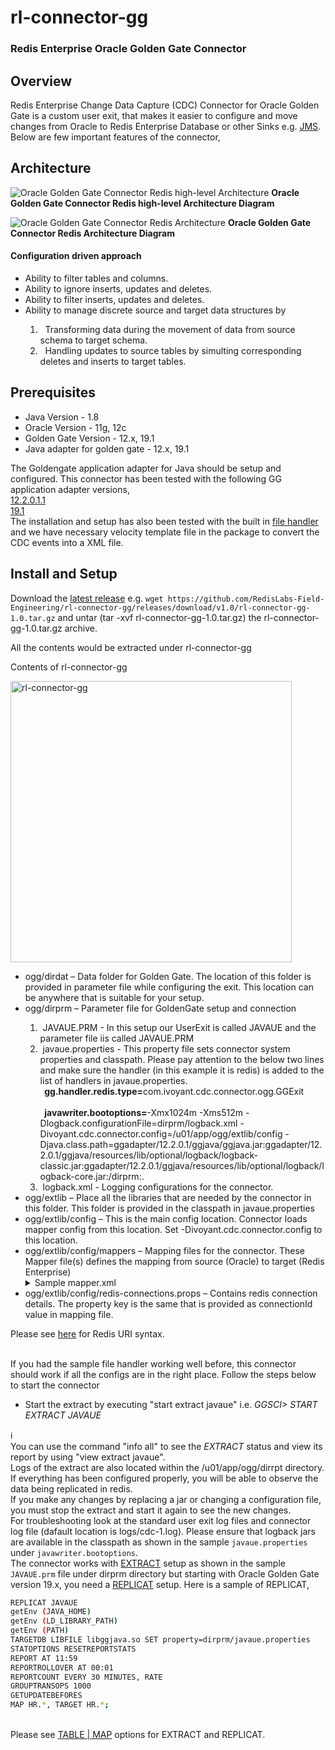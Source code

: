 # rl-connector-gg
### Redis Enterprise Oracle Golden Gate Connector

## Overview
Redis Enterprise Change Data Capture (CDC) Connector for Oracle Golden Gate is a custom user exit, that makes it easier to configure and move changes from Oracle to Redis Enterprise Database or other Sinks e.g. [JMS](https://www.oracle.com/java/technologies/java-message-service.html). Below are few important features of the connector,

## Architecture

![Oracle Golden Gate Connector Redis high-level Architecture](/docs/images/oracle-gg-connector-redis.png)
<b>Oracle Golden Gate Connector Redis high-level Architecture Diagram</b>

<p></p>

![Oracle Golden Gate Connector Redis Architecture](/docs/images/oracle-gg-connector-redis-arch.png)
<b>Oracle Golden Gate Connector Redis Architecture Diagram</b>

#### Configuration driven approach
<ul>
  <li>Ability to filter tables and columns.</li>
  <li>Ability to ignore inserts, updates and deletes.</li>
  <li>Ability to filter inserts, updates and deletes.</li>
  <li>Ability to manage discrete source and target data structures by</li>
  <ol>
  <li>&nbsp;&nbsp;Transforming data during the movement of data from source schema to target schema.</li>
  <li>&nbsp;&nbsp;Handling updates to source tables by simulting corresponding deletes and inserts to target tables.</li>
  </ol>
</ul>

## Prerequisites
<ul>
  <li>Java Version - 1.8</li>
  <li>Oracle Version - 11g, 12c</li>
  <li>Golden Gate Version - 12.x, 19.1</li>
  <li>Java adapter for golden gate - 12.x, 19.1</li>
</ul>

The Goldengate application adapter for Java should be setup and configured. This connector has been tested with the following GG application adapter versions,
<br>
[12.2.0.1.1](https://docs.oracle.com/en/middleware/goldengate/adapter/12.2.0.1.1/index.html)
<br>
[19.1](https://docs.oracle.com/pls/topic/lookup?ctx=en/middleware/goldengate/big-data/19.1/gbdin&id=GADBD-GUID-A6C0DEC9-480F-4782-BD2A-54FEDDE2FDD9)
<br>
The installation and setup has also been tested with the built in [file handler](https://docs.oracle.com/goldengate/gg121211/gg-adapter/GADAD/flatfile_config.htm#GADAD424) and we have necessary velocity template file in the package to convert the CDC events into a XML file.

## Install and Setup
Download the [latest release](https://github.com/RedisLabs-Field-Engineering/rl-connector-gg/releases) e.g. ```wget https://github.com/RedisLabs-Field-Engineering/rl-connector-gg/releases/download/v1.0/rl-connector-gg-1.0.tar.gz``` and untar (tar -xvf rl-connector-gg-1.0.tar.gz) the rl-connector-gg-1.0.tar.gz archive.

All the contents would be extracted under rl-connector-gg

Contents of rl-connector-gg
<p align="left"><img src="https://github.com/RedisLabs-Field-Engineering/RedisCDC/blob/main/docs/images/rl-connector-gg-dir.png" alt="rl-connector-gg" height="450px"></p>

<ul>
  <li>ogg/dirdat – Data folder for Golden Gate. The location of this folder is provided in parameter file while configuring the exit. This location
can be anywhere that is suitable for your setup.</li>
  <li>ogg/dirprm – Parameter file for GoldenGate setup and connection</li>
  <ol>
  <li>&nbsp;JAVAUE.PRM - In this setup our UserExit is called JAVAUE and the parameter file iis called JAVAUE.PRM</li>
  <li>&nbsp;javaue.properties - This property file sets connector system properties and classpath. Please pay attention to the below two lines and make sure the handler (in this example it is redis) is added to the list of handlers in javaue.properties.
    <br><b>&nbsp;&nbsp;gg.handler.redis.type=</b>com.ivoyant.cdc.connector.ogg.GGExit</br>
    <br><b>&nbsp;&nbsp;javawriter.bootoptions=</b>-Xmx1024m -Xms512m -Dlogback.configurationFile=dirprm/logback.xml -Divoyant.cdc.connector.config=/u01/app/ogg/extlib/config -Djava.class.path=ggadapter/12.2.0.1/ggjava/ggjava.jar:ggadapter/12.2.0.1/ggjava/resources/lib/optional/logback/logback-classic.jar:ggadapter/12.2.0.1/ggjava/resources/lib/optional/logback/logback-core.jar:/dirprm:.</br></li>
  <li>&nbsp;logback.xml - Logging configurations for the connector.</li>
  </ol>
  <li>ogg/extlib – Place all the libraries that are needed by the connector in this folder. This folder is provided in the classpath in
javaue.properties</li>
  <li>ogg/extlib/config – This is the main config location. Connector loads mapper config from this location. Set -Divoyant.cdc.connector.config to
this location.</li>
  <li>ogg/extlib/config/mappers – Mapping files for the connector. These Mapper file(s) defines the mapping from source (Oracle) to target
(Redis Enterprise)</li>
<details><summary>Sample mapper.xml</summary>
<p>

#### mapper configuration file.
### Sample mapper.xml under rl-connector-gg/ogg/extlib/config/mappers folder

```xml
<Schema xmlns="http://cdc.connector.ivoyant.com/Mapper/Config" name="ORCLPDB1.HR"> <!-- Schema name e.g. HR. One mapper file per schema and you can have multiple tables in the same mapper file as long as schema is same, otherwise create multiple mapper files e.g. mapper1.xml, mapper2.xml or <table_name>.xml etc. under mappers folder of your config dir.-->
    <Tables>
        <Table name="EMPLOYEES"> <!-- EMPLOYEES table under HR schema -->
            <!-- publishBefore - Global setting, that specifies if before values have to be published for all columns
 *                 - This setting could be overridden at each column level -->
            <Processors>
                <RedisProcessor id="EMPLOYEES" processorID="REDIS_HASH_PROCESSOR" publishChangedColumnsOnly="false" deleteOnKeyUpdate="true" prependTableNameToKey="true">
                    <Mapper>
                        <Column src="EMPLOYEE_ID" target="EmpNumber" type="INT"/> <!-- key column on the source emp table -->
                        <Column src="FIRST_NAME" target="FName"/>
                        <Column src="LAST_NAME" target="LName"/>
                        <Column src="JOB_ID" target="JobId"/>
                        <Column src="HIRE_DATE" target="StartDate"/>
                        <Column src="SALARY" target="Salary" type="DOUBLE"/>
                    </Mapper>
                    <RedisSink connectionId="cluster1" async="true"/>
                </RedisProcessor>
            </Processors>
        </Table>
        <Table name="EMPLOYEES_DATA">
            <Processors>
                <RedisProcessor id="EMPLOYEES_DATA" processorID="REDIS_STRING_PROCESSOR" publishChangedColumnsOnly="false" deleteOnKeyUpdate="true" prependTableNameToKey="false">
                    <Mapper>
                        <Column src="EMPLOYEE_ID" target="EmpNumber" type="INT"/> <!-- key column on the source EMPLOYEES_DATA table -->
                        <Column src="FIRST_NAME" target="FName"/>
                        <Column src="LAST_NAME" target="LName"/>
                        <Column src="JOB_ID" target="JobId"/>
                        <Column src="HIRE_DATE" target="StartDate"/>
                        <Column src="SALARY" target="Salary" type="DOUBLE"/>
                    </Mapper>
                    <RedisSink connectionId="cluster1" async="true">
                        <Formatter>FREEMARKER_FORMATTER</Formatter>
                        <FormatterTemplate>pipe-delimited.ftl</FormatterTemplate>
                    </RedisSink>
                </RedisProcessor>
            </Processors>
        </Table>      
    </Tables>
</Schema>
      
```
If you don't need any transformation of source columns then you can simply use passThrough option and you don't need to explicitly map each source columns to Redis target data structure.
```xml
<Schema xmlns="http://cdc.connector.ivoyant.com/Mapper/Config" name="ORCLPDB1.HR"> <!-- Schema name e.g. HR. One mapper file per schema and you can have multiple tables in the same mapper file as long as schema is same, otherwise create multiple mapper files e.g. mapper1.xml, mapper2.xml or <table_name>.xml etc. under mappers folder of your config dir.-->
    <Tables>
        <Table name="EMPLOYEES"> <!-- EMPLOYEES table under HR schema -->
            <!-- publishBefore - Global setting, that specifies if before values have to be published for all columns
 *                 - This setting could be overridden at each column level -->
            <Processors>
                <RedisProcessor id="EMPLOYEES-Passthrough" processorID="REDIS_HASH_PROCESSOR" passThrough="true" publishChangedColumnsOnly="false" deleteOnKeyUpdate="true" prependTableNameToKey="true">
                    <Mapper>
                        <Column src="EMPLOYEE_ID" target="EmpNumber" type="INT"/> <!-- key column on the source emp table -->
                    </Mapper>
                    <RedisSink connectionId="cluster1" async="true"/>
                </RedisProcessor>
            </Processors>
        </Table>
    </Tables>
</Schema>
```

</p>
</details>
  <li>ogg/extlib/config/redis-connections.props – Contains redis connection details. The property key is the same that is provided as connectionId value in mapping file.</li>
</ul>

Please see [here](https://github.com/lettuce-io/lettuce-core/wiki/Redis-URI-and-connection-details#uri-syntax) for Redis URI syntax.

<br>
If you had the sample file handler working well before, this connector should work if all the configs are in the right place. Follow the steps below to start the connector
  <ul>
    <li>Start the extract by executing "start extract javaue" i.e. <i>GGSCI> START EXTRACT JAVAUE</i></li>
  </ul>
  
:information_source:
<br>You can use the command "info all" to see the _EXTRACT_ status and view its report by using "view extract javaue".
<br>Logs of the extract are also located within the /u01/app/ogg/dirrpt directory.
<br>If everything has been configured properly, you will be able to observe the data being replicated in redis.
<br>If you make any changes by replacing a jar or changing a configuration file, you must stop the extract and start it again to see the new changes.
<br>For troubleshooting look at the standard user exit log files and connector log file (dafault location is logs/cdc-1.log). Please ensure that logback jars are available in the classpath as shown in the sample `javaue.properties` under `javawriter.bootoptions`.
<br>The connector works with [EXTRACT](https://docs.oracle.com/goldengate/gg12201/gg-adapter/GADAD/GUID-4A07BBD8-5E9E-406E-9D5C-9DA3FDF1C165.htm#GADBD124) setup as shown in the sample `JAVAUE.prm` file under dirprm directory but starting with Oracle Golden Gate version 19.x, you need a [REPLICAT](https://docs.oracle.com/goldengate/gg12201/gg-adapter/GADAD/GUID-4A07BBD8-5E9E-406E-9D5C-9DA3FDF1C165.htm#GADBD117) setup. Here is a sample of REPLICAT,
<br>
```bash
REPLICAT JAVAUE
getEnv (JAVA_HOME)
getEnv (LD_LIBRARY_PATH)
getEnv (PATH)
TARGETDB LIBFILE libggjava.so SET property=dirprm/javaue.properties
STATOPTIONS RESETREPORTSTATS
REPORT AT 11:59
REPORTROLLOVER AT 00:01
REPORTCOUNT EVERY 30 MINUTES, RATE
GROUPTRANSOPS 1000
GETUPDATEBEFORES
MAP HR.*, TARGET HR.*;
```
<br>Please see [TABLE | MAP](https://docs.oracle.com/goldengate/c1221/gg-winux/GWURF/table-map.htm#GWURF546) options for EXTRACT and REPLICAT.
